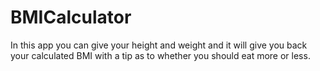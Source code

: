 # BMICalculator
In this app you can give your height and weight and it will give you back your calculated BMI with a tip as to whether you should eat more or less.
